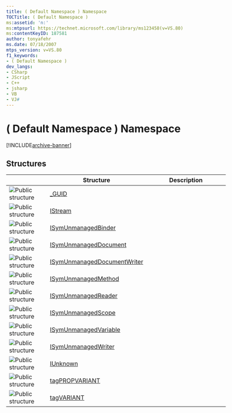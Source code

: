 ```yaml
---
title: ( Default Namespace ) Namespace
TOCTitle: ( Default Namespace )
ms:assetid: 'n:'
ms:mtpsurl: https://technet.microsoft.com/library/ms123458(v=VS.80)
ms:contentKeyID: 187581
author: tonyafehr
ms.date: 07/18/2007
mtps_version: v=VS.80
f1_keywords:
- ( Default Namespace )
dev_langs:
- CSharp
- JScript
- C++
- jsharp
- VB
- VJ#
---
```


# ( Default Namespace ) Namespace


[!INCLUDE[archive-banner](includes/archive-banner.md)]

## Structures

<table style="width:118%;">
<colgroup>
<col style="width: 20%" />
<col style="width: 38%" />
<col style="width: 60%" />
</colgroup>
<thead>
<tr class="header">
<th> </th>
<th>Structure</th>
<th>Description</th>
</tr>
</thead>
<tbody>
<tr class="odd">
<td><img src="images/ms123458.pubstructure(en-US,VS.80).png" alt="Public structure" /></td>
<td><a href="https://technet.microsoft.com/library/thhfc76h(v=vs.80)">_GUID</a></td>
<td> </td>
</tr>
<tr class="even">
<td><img src="images/ms123458.pubstructure(en-US,VS.80).png" alt="Public structure" /></td>
<td><a href="https://technet.microsoft.com/library/z3zwxh87(v=vs.80)">IStream</a></td>
<td> </td>
</tr>
<tr class="odd">
<td><img src="images/ms123458.pubstructure(en-US,VS.80).png" alt="Public structure" /></td>
<td><a href="https://technet.microsoft.com/library/wwabh12h(v=vs.80)">ISymUnmanagedBinder</a></td>
<td> </td>
</tr>
<tr class="even">
<td><img src="images/ms123458.pubstructure(en-US,VS.80).png" alt="Public structure" /></td>
<td><a href="https://technet.microsoft.com/library/fsxwhbe5(v=vs.80)">ISymUnmanagedDocument</a></td>
<td> </td>
</tr>
<tr class="odd">
<td><img src="images/ms123458.pubstructure(en-US,VS.80).png" alt="Public structure" /></td>
<td><a href="https://technet.microsoft.com/library/hxt324ck(v=vs.80)">ISymUnmanagedDocumentWriter</a></td>
<td> </td>
</tr>
<tr class="even">
<td><img src="images/ms123458.pubstructure(en-US,VS.80).png" alt="Public structure" /></td>
<td><a href="https://technet.microsoft.com/library/a4431z1a(v=vs.80)">ISymUnmanagedMethod</a></td>
<td> </td>
</tr>
<tr class="odd">
<td><img src="images/ms123458.pubstructure(en-US,VS.80).png" alt="Public structure" /></td>
<td><a href="https://technet.microsoft.com/library/cc63a9b0(v=vs.80)">ISymUnmanagedReader</a></td>
<td> </td>
</tr>
<tr class="even">
<td><img src="images/ms123458.pubstructure(en-US,VS.80).png" alt="Public structure" /></td>
<td><a href="https://technet.microsoft.com/library/533z68cw(v=vs.80)">ISymUnmanagedScope</a></td>
<td> </td>
</tr>
<tr class="odd">
<td><img src="images/ms123458.pubstructure(en-US,VS.80).png" alt="Public structure" /></td>
<td><a href="https://technet.microsoft.com/library/34x78cad(v=vs.80)">ISymUnmanagedVariable</a></td>
<td> </td>
</tr>
<tr class="even">
<td><img src="images/ms123458.pubstructure(en-US,VS.80).png" alt="Public structure" /></td>
<td><a href="https://technet.microsoft.com/library/z3c86a07(v=vs.80)">ISymUnmanagedWriter</a></td>
<td> </td>
</tr>
<tr class="odd">
<td><img src="images/ms123458.pubstructure(en-US,VS.80).png" alt="Public structure" /></td>
<td><a href="https://technet.microsoft.com/library/94as6ehy(v=vs.80)">IUnknown</a></td>
<td> </td>
</tr>
<tr class="even">
<td><img src="images/ms123458.pubstructure(en-US,VS.80).png" alt="Public structure" /></td>
<td><a href="https://technet.microsoft.com/library/2se5c3kk(v=vs.80)">tagPROPVARIANT</a></td>
<td> </td>
</tr>
<tr class="odd">
<td><img src="images/ms123458.pubstructure(en-US,VS.80).png" alt="Public structure" /></td>
<td><a href="https://technet.microsoft.com/library/b1669t91(v=vs.80)">tagVARIANT</a></td>
<td> </td>
</tr>
</tbody>
</table>


